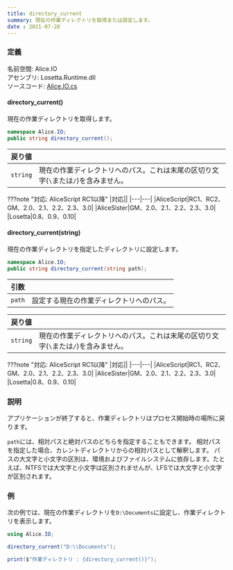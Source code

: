 ```yaml
---
title: directory_current
summary: 現在の作業ディレクトリを取得または設定します。
date : 2021-07-28
---
```


### 定義
名前空間: Alice.IO<br/>
アセンブリ: Losetta.Runtime.dll<br/>
ソースコード: [Alice.IO.cs](https://github.com/WSOFT-Project/Losetta/blob/master/Losetta.Runtime/Alice.IO.cs)

#### directory_current()

現在の作業ディレクトリを取得します。

```cs title="AliceScript"
namespace Alice.IO;
public string directory_current();
```

|戻り値| |
|---|---|
|`string`|現在の作業ディレクトリへのパス。これは末尾の区切り文字(`\`または`/`)を含みません。|

???note "対応: AliceScript RC1以降"
    |対応||
    |---|---|
    |AliceScript|RC1、RC2、GM、2.0、2.1、2.2、2.3、3.0|
    |AliceSister|GM、2.0、2.1、2.2、2.3、3.0|
    |Losetta|0.8、0.9、0.10|

#### directory_current(string)

現在の作業ディレクトリを指定したディレクトリに設定します。

```cs title="AliceScript"
namespace Alice.IO;
public string directory_current(string path);
```

|引数| |
|-|-|
|`path`|設定する現在の作業ディレクトリへのパス。|

|戻り値| |
|---|---|
|`string`|現在の作業ディレクトリへのパス。これは末尾の区切り文字(`\`または`/`)を含みません。|

???note "対応: AliceScript RC1以降"
    |対応||
    |---|---|
    |AliceScript|RC1、RC2、GM、2.0、2.1、2.2、2.3、3.0|
    |AliceSister|GM、2.0、2.1、2.2、2.3、3.0|
    |Losetta|0.8、0.9、0.10|

### 説明
アプリケーションが終了すると、作業ディレクトリはプロセス開始時の場所に戻ります。

`path`には、相対パスと絶対パスのどちらを指定することもできます。
相対パスを指定した場合、カレントディレクトリからの相対パスとして解釈します。
パスの大文字と小文字の区別は、環境およびファイルシステムに依存します。たとえば、NTFSでは大文字と小文字は区別されませんが、LFSでは大文字と小文字が区別されます。

### 例
次の例では、現在の作業ディレクトリを`D:\Documents`に設定し、作業ディレクトリを表示します。

```cs title="AliceScript"
using Alice.IO;

directory_current("D:\\Documents");

print($"作業ディレクトリ : {directory_current()}");
```